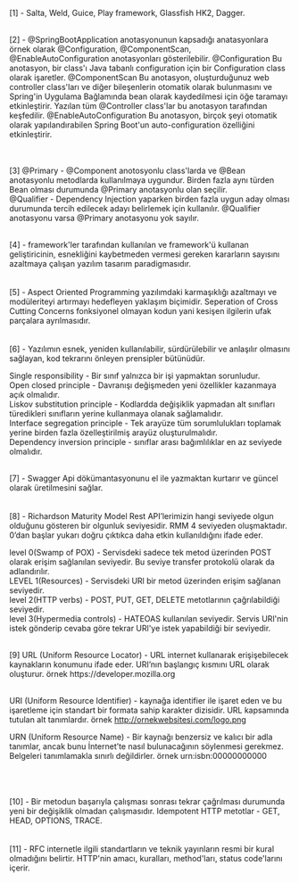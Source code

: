 [1] - Salta, Weld, Guice, Play framework, Glassfish HK2, Dagger.

<br />
[2] - 
@SpringBootApplication anotasyonunun kapsadığı anatasyonlara örnek olarak @Configuration, @ComponentScan, @EnableAutoConfiguration anotasyonları gösterilebilir.  
@Configuration Bu anotasyon, bir class'ı Java tabanlı configuration için bir Configuration class olarak işaretler.  
@ComponentScan Bu anotasyon, oluşturduğunuz web controller class'ları ve diğer bileşenlerin otomatik olarak bulunmasını ve Spring'in Uygulama Bağlamında bean olarak kaydedilmesi için öğe taramayı etkinleştirir. Yazılan tüm @Controller class'lar bu anotasyon tarafından keşfedilir.  
@EnableAutoConfiguration Bu anotasyon, birçok şeyi otomatik olarak yapılandırabilen Spring Boot'un auto-configuration özelliğini etkinleştirir.

<br />
<br />
<br />

[3]
@Primary - @Component anotosyonlu class'larda ve @Bean anotasyonlu metodlarda kullanılmaya uygundur. Birden fazla aynı türden Bean olması durumunda @Primary anotasyonlu olan seçilir.  
@Qualifier - Dependency Injection yaparken birden fazla uygun aday olması durumunda tercih edilecek adayı belirlemek için kullanılır. @Qualifier anotasyonu varsa @Primary anotasyonu yok sayılır.

<br />
[4] - 
framework'ler tarafından kullanılan ve framework'ü kullanan geliştiricinin, esnekliğini kaybetmeden vermesi gereken kararların sayısını azaltmaya çalışan yazılım tasarım paradigmasıdır.

<br />
<br />
<br />
[5] - 
Aspect Oriented Programming yazılımdaki karmaşıklığı azaltmayı ve modüleriteyi artırmayı hedefleyen yaklaşım biçimidir. Seperation of Cross Cutting Concerns fonksiyonel olmayan kodun yani kesişen ilgilerin ufak parçalara ayrılmasıdır.

<br />
<br />
<br />
[6] - 
Yazılımın esnek, yeniden kullanılabilir, sürdürülebilir ve anlaşılır olmasını sağlayan, kod tekrarını önleyen prensipler bütünüdür.   

Single responsibility - Bir sınıf yalnızca bir işi yapmaktan sorunludur.  
Open closed principle - Davranışı değişmeden yeni özellikler kazanmaya açık olmalıdır.  
Liskov substitution principle - Kodlardda değişiklik yapmadan alt sınıfları türedikleri sınıfların yerine kullanmaya olanak sağlamalıdır.  
Interface segregation principle - Tek arayüze tüm sorumlulukları toplamak yerine birden fazla özelleştirilmiş arayüz oluşturulmalıdır.  
Dependency inversion principle - sınıflar arası bağımlılıklar en az seviyede olmalıdır.

<br />
[7] - 
Swagger Api dökümantasyonunu el ile yazmaktan kurtarır ve güncel olarak üretilmesini sağlar.

<br />
<br />
<br />
[8] - 
Richardson Maturity Model Rest API’lerimizin hangi seviyede olgun olduğunu gösteren bir olgunluk seviyesidir. RMM 4 seviyeden oluşmaktadır. 0’dan başlar yukarı doğru çıktıkca daha etkin kullanıldığını ifade eder.

level 0(Swamp of POX) - Servisdeki sadece tek metod üzerinden POST olarak erişim sağlanılan seviyedir. Bu seviye transfer protokolü olarak da adlandırılır.  
LEVEL 1(Resources) - Servisdeki URl bir metod üzerinden erişim sağlanan seviyedir.  
level 2(HTTP verbs) - POST, PUT, GET, DELETE metotlarının çağrılabildiği seviyedir.  
level 3(Hypermedia controls) - HATEOAS kullanılan seviyedir. Servis URl'nin istek gönderip cevaba göre tekrar URl'ye istek yapabildiği bir seviyedir.

<br />
[9]
URL (Uniform Resource Locator) - URL internet kullanarak erişişebilecek kaynakların konumunu ifade eder. URI’nın başlangıç kısmını URL olarak oluşturur. örnek https://developer.mozilla.org  

<br />
<br />

URI (Uniform Resource Identifier) - kaynağa identifier ile işaret eden ve bu işaretleme için standart bir formata sahip karakter dizisidir. URL kapsamında tutulan alt tanımlardır. örnek http://ornekwebsitesi.com/logo.png

URN (Uniform Resource Name) - Bir kaynağı benzersiz ve kalıcı bir adla tanımlar, ancak bunu İnternet’te nasıl bulunacağının söylenmesi gerekmez. Belgeleri tanımlamakla sınırlı değildirler. örnek urn:isbn:00000000000

<br />
<br />
<br />
[10] - 
Bir metodun başarıyla çalışması sonrası tekrar çağrılması durumunda yeni bir değişiklik olmadan çalışmasıdır.
Idempotent HTTP metotlar - GET, HEAD, OPTIONS, TRACE.

<br />
<br />
<br />
[11] - 
RFC internetle ilgili standartların ve teknik yayınların resmi bir kural olmadığını belirtir. HTTP'nin amacı, kuralları, method'ları, status code'larını içerir. 
